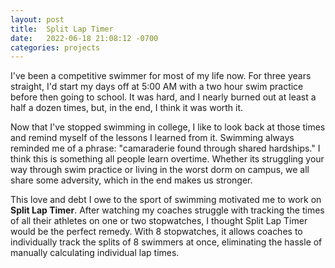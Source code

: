 ```yaml
---
layout: post
title:  Split Lap Timer
date:   2022-06-18 21:08:12 -0700
categories: projects
---
```

I've been a competitive swimmer for most of my life now. For three years straight, I'd start my days off at 5:00 AM with a two hour swim practice before then going to school. It was hard, and I nearly burned out at least a half a dozen times, but, in the end, I think it was worth it.

Now that I've stopped swimming in college, I like to look back at those times and remind myself of the lessons I learned from it. Swimming always reminded me of a phrase: "camaraderie found through shared hardships." I think this is something all people learn overtime. Whether its struggling your way through swim practice or living in the worst dorm on campus, we all share some adversity, which in the end makes us stronger.

This love and debt I owe to the sport of swimming motivated me to work on **Split Lap Timer**. After watching my coaches struggle with tracking the times of all their athletes on one or two stopwatches, I thought Split Lap Timer would be the perfect remedy. With 8 stopwatches, it allows coaches to individually track the splits of 8 swimmers at once, eliminating the hassle of manually calculating individual lap times.